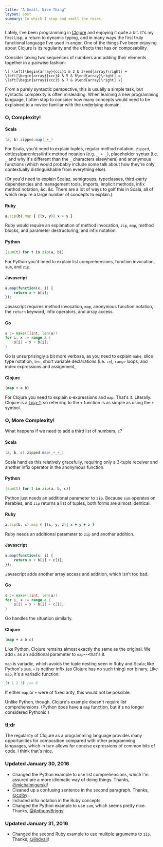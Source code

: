 ```yaml
---
title: "A Small, Nice Thing"
layout: post
summary: In which I stop and smell the roses.
---
```


Lately, I've been programming in [Clojure][clojure] and enjoying it quite a
bit. It's my first Lisp, a return to dynamic typing, and in many ways the first
truly functional language I've used in anger. One of the things I've been
enjoying about Clojure is its regularity and the effects that has on
composability.

[clojure]: http://clojure.org/

Consider taking two sequences of numbers and adding their elements together in a
pairwise fashion:

`\[
\left[\begin{array}{ccc}1 & 2 & 3\end{array}\right] +
\left[\begin{array}{ccc}4 & 5 & 6\end{array}\right] =
\left[\begin{array}{ccc}5 & 7 & 9\end{array}\right]
\]`

From a purely syntactic perspective, this is usually a simple task, but
syntactic complexity is often misleading. When learning a new programming
language, I often stop to consider how many concepts would need to be explained
to a novice familiar with the underlying domain.

### O, Complexity!

#### Scala

```scala
(a, b).zipped.map(_+_)
```

For Scala, you'd need to explain tuples, regular method notation, `zipped`,
dotless/parenless/infix method notation (e.g. `_ + _`), placeholder syntax
(i.e. `_` and why it's different than the `_` characters elsewhere) and
anonymous functions (which would probably include some talk about how they're
only contextually distinguishable from everything else).

(Or you'd need to explain Scalaz, semigroups, typeclasses, third-party
dependencies and management tools, imports, implicit methods, infix method
notation, &c. &c. There are a lot of ways to golf this in Scala, all of which
require a large number of concepts to explain.)

#### Ruby

```ruby
a.zip(b).map { |(x, y)| x + y }
```

Ruby would require an explanation of method invocation, `zip`, `map`, method
blocks, and parameter destructuring, and infix notation.

#### Python

```python
[sum(t) for t in zip(a, b)]
```

For Python you'd need to explain list comprehensions, function invocation,
`sum`, and `zip`.

#### Javascript

```javascript
a.map(function(x, i) {
    return x + b[i];
});
```

Javascript requires method invocation, `map`, anonymous function notation, the
`return` keyword, infix operators, and array access.

#### Go

```go
s := make([]int, len(a))
for i, x := range a {
    s[i] = x + b[i];
}
```

Go is unsurprisingly a bit more verbose, as you need to explain `make`, slice
type notation, `len`, short variable declarations (i.e. `:=`), `range` loops,
and index expressions and assignment,

#### Clojure

```clojure
(map + a b)
```

For Clojure you need to explain s-expressions and `map`. That's
it. Literally. Clojure is a [Lisp-1][lisp1], so referring to the `+` function is
as simple as using the `+` symbol.

[lisp1]: http://ergoemacs.org/emacs/lisp1_vs_lisp2.html

### O, More Complexity!

What happens if we need to add a third list of numbers, `c`?

#### Scala

```scala
(a, b, c).zipped.map(_+_+_)
```

Scala handles this relatively gracefully, requiring only a 3-tuple receiver and
another infix operator in the anonymous function.

#### Python

```python
[sum(t) for t in zip(a, b, c)]
```

Python just needs an additional parameter to `zip`. Because `sum` operates on
iterables, and `zip` returns a list of tuples, both forms are almost identical.

#### Ruby

```ruby
a.zip(b, c).map { |(x, y, z)| x + y + z }
```

Ruby needs an additional parameter to `zip` and another addition.

#### Javascript

```javascript
a.map(function(x, i) {
    return x + b[i] + c[i];
});
```

Javascript adds another array access and addition, which isn't too bad.

#### Go

```go
s := make([]int, len(a))
for i, x := range a {
    s[i] = x + b[i] + c[i];
}
```

Go handles the situation similarly.

#### Clojure

```clojure
(map + a b c)
```

Like Python, Clojure remains almost exactly the same as the original. We add `c`
as an additional parameter to `map`---that's it.

`map` is variadic, which avoids the tuple nesting seen in Ruby and Scala; like
Python's `sum`, `+` is neither infix (as Clojure has no such thing) nor
binary. Like `map`, it's a variadic function:

```clojure
(+ 1 2 3) ;=> 6
```

If either `map` or `+` were of fixed arity, this would not be possible.

Unlike Python, though, Clojure's example doesn't require list
comprehensions. (Python does have a `map` function, but it's no longer
considered Pythonic.)

### tl;dr

The regularity of Clojure as a programming language provides many opportunities
for composition compared with other programming languages, which in turn allows
for concise expressions of common bits of code. I think that's nice.

### Updated January 30, 2016

* Changed the Python example to use list comprehensions, which I'm assured are a
  more idiomatic way of doing things. Thanks,
  [@michalmigurski](https://twitter.com/michalmigurski)!
* Cleaned up a confusing sentence in the second paragraph. Thanks,
  [@colby](https://twitter.com/colby)!
* Included infix notation in the Ruby concepts.
* Changed the Python example to use `sum`, which seems pretty nice. Thanks,
  [@AnthonyBriggs](https://twitter.com/AnthonyBriggs)!

### Updated January 31, 2016

* Changed the second Ruby example to use multiple arguments to `zip`. Thanks,
  [@lindvall](https://twitter.com/lindvall)!
